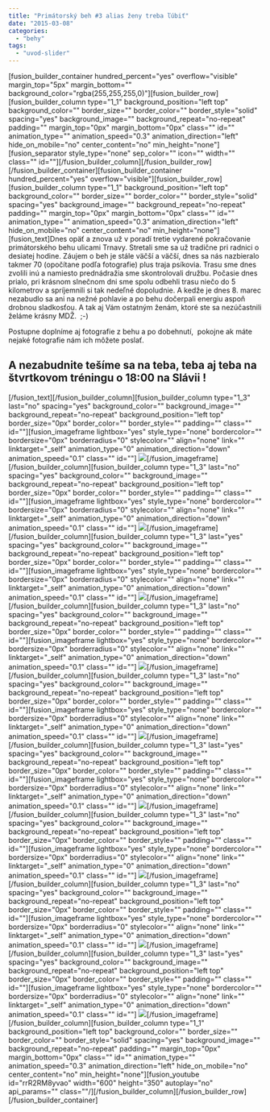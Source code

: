 ```yaml
---
title: "Primátorský beh #3 alias ženy treba ľúbiť"
date: "2015-03-08"
categories: 
  - "behy"
tags: 
  - "uvod-slider"
---
```


\[fusion\_builder\_container hundred\_percent="yes" overflow="visible" margin\_top="5px" margin\_bottom="" background\_color="rgba(255,255,255,0)"\]\[fusion\_builder\_row\]\[fusion\_builder\_column type="1\_1" background\_position="left top" background\_color="" border\_size="" border\_color="" border\_style="solid" spacing="yes" background\_image="" background\_repeat="no-repeat" padding="" margin\_top="0px" margin\_bottom="0px" class="" id="" animation\_type="" animation\_speed="0.3" animation\_direction="left" hide\_on\_mobile="no" center\_content="no" min\_height="none"\]\[fusion\_separator style\_type="none" sep\_color="" icon="" width="" class="" id=""\]\[/fusion\_builder\_column\]\[/fusion\_builder\_row\]\[/fusion\_builder\_container\]\[fusion\_builder\_container hundred\_percent="yes" overflow="visible"\]\[fusion\_builder\_row\]\[fusion\_builder\_column type="1\_1" background\_position="left top" background\_color="" border\_size="" border\_color="" border\_style="solid" spacing="yes" background\_image="" background\_repeat="no-repeat" padding="" margin\_top="0px" margin\_bottom="0px" class="" id="" animation\_type="" animation\_speed="0.3" animation\_direction="left" hide\_on\_mobile="no" center\_content="no" min\_height="none"\]\[fusion\_text\]Dnes opäť a znova už v poradí tretie vydarené pokračovanie primátorského behu ulicami Trnavy. Stretali sme sa už tradične pri radnici o desiatej hodine. Záujem o beh je stále väčší a väčší, dnes sa nás nazbieralo takmer 70 (opočítane podľa fotografie) plus traja psíkovia. Trasu sme dnes zvolili inú a namiesto prednádražia sme skontrolovali družbu. Počasie dnes prialo, pri krásnom slnečnom dni sme spolu odbehli trasu niečo do 5 kilometrov a spríjemnili si tak nedeľné dopoludnie. A kedže je dnes 8. marec nezabudlo sa ani na nežné pohlavie a po behu dočerpali energiu aspoň drobnou sladkosťou. A tak aj Vám ostatným ženám, ktoré ste sa nezúčastnili želáme krásny MDŽ.  ;-)

Postupne doplníme aj fotografie z behu a po dobehnutí,  pokojne ak máte nejaké fotografie nám ich môžete poslať.

## A nezabudnite tešíme sa na teba, teba aj teba na štvrtkovom tréningu o 18:00 na Slávii !

\[/fusion\_text\]\[/fusion\_builder\_column\]\[fusion\_builder\_column type="1\_3" last="no" spacing="yes" background\_color="" background\_image="" background\_repeat="no-repeat" background\_position="left top" border\_size="0px" border\_color="" border\_style="" padding="" class="" id=""\]\[fusion\_imageframe lightbox="yes" style\_type="none" bordercolor="" bordersize="0px" borderradius="0" stylecolor="" align="none" link="" linktarget="\_self" animation\_type="0" animation\_direction="down" animation\_speed="0.1" class="" id=""\] ![](images/11056665_10152801888273865_1919511722_n.jpg)\[/fusion\_imageframe\]\[/fusion\_builder\_column\]\[fusion\_builder\_column type="1\_3" last="no" spacing="yes" background\_color="" background\_image="" background\_repeat="no-repeat" background\_position="left top" border\_size="0px" border\_color="" border\_style="" padding="" class="" id=""\]\[fusion\_imageframe lightbox="yes" style\_type="none" bordercolor="" bordersize="0px" borderradius="0" stylecolor="" align="none" link="" linktarget="\_self" animation\_type="0" animation\_direction="down" animation\_speed="0.1" class="" id=""\] ![](images/11051477_10152801888223865_666861458_n.jpg)\[/fusion\_imageframe\]\[/fusion\_builder\_column\]\[fusion\_builder\_column type="1\_3" last="yes" spacing="yes" background\_color="" background\_image="" background\_repeat="no-repeat" background\_position="left top" border\_size="0px" border\_color="" border\_style="" padding="" class="" id=""\]\[fusion\_imageframe lightbox="yes" style\_type="none" bordercolor="" bordersize="0px" borderradius="0" stylecolor="" align="none" link="" linktarget="\_self" animation\_type="0" animation\_direction="down" animation\_speed="0.1" class="" id=""\] ![](images/11042608_10152801886793865_699532849_n.jpg)\[/fusion\_imageframe\]\[/fusion\_builder\_column\]\[fusion\_builder\_column type="1\_3" last="no" spacing="yes" background\_color="" background\_image="" background\_repeat="no-repeat" background\_position="left top" border\_size="0px" border\_color="" border\_style="" padding="" class="" id=""\]\[fusion\_imageframe lightbox="yes" style\_type="none" bordercolor="" bordersize="0px" borderradius="0" stylecolor="" align="none" link="" linktarget="\_self" animation\_type="0" animation\_direction="down" animation\_speed="0.1" class="" id=""\] ![](images/11040260_10152801888238865_1863536369_n.jpg)\[/fusion\_imageframe\]\[/fusion\_builder\_column\]\[fusion\_builder\_column type="1\_3" last="no" spacing="yes" background\_color="" background\_image="" background\_repeat="no-repeat" background\_position="left top" border\_size="0px" border\_color="" border\_style="" padding="" class="" id=""\]\[fusion\_imageframe lightbox="yes" style\_type="none" bordercolor="" bordersize="0px" borderradius="0" stylecolor="" align="none" link="" linktarget="\_self" animation\_type="0" animation\_direction="down" animation\_speed="0.1" class="" id=""\] ![](images/11016691_10152801888188865_1827170580_n.jpg)\[/fusion\_imageframe\]\[/fusion\_builder\_column\]\[fusion\_builder\_column type="1\_3" last="yes" spacing="yes" background\_color="" background\_image="" background\_repeat="no-repeat" background\_position="left top" border\_size="0px" border\_color="" border\_style="" padding="" class="" id=""\]\[fusion\_imageframe lightbox="yes" style\_type="none" bordercolor="" bordersize="0px" borderradius="0" stylecolor="" align="none" link="" linktarget="\_self" animation\_type="0" animation\_direction="down" animation\_speed="0.1" class="" id=""\] ![](images/1.jpeg)\[/fusion\_imageframe\]\[/fusion\_builder\_column\]\[fusion\_builder\_column type="1\_3" last="no" spacing="yes" background\_color="" background\_image="" background\_repeat="no-repeat" background\_position="left top" border\_size="0px" border\_color="" border\_style="" padding="" class="" id=""\]\[fusion\_imageframe lightbox="yes" style\_type="none" bordercolor="" bordersize="0px" borderradius="0" stylecolor="" align="none" link="" linktarget="\_self" animation\_type="0" animation\_direction="down" animation\_speed="0.1" class="" id=""\] ![](images/2.jpeg)\[/fusion\_imageframe\]\[/fusion\_builder\_column\]\[fusion\_builder\_column type="1\_3" last="no" spacing="yes" background\_color="" background\_image="" background\_repeat="no-repeat" background\_position="left top" border\_size="0px" border\_color="" border\_style="" padding="" class="" id=""\]\[fusion\_imageframe lightbox="yes" style\_type="none" bordercolor="" bordersize="0px" borderradius="0" stylecolor="" align="none" link="" linktarget="\_self" animation\_type="0" animation\_direction="down" animation\_speed="0.1" class="" id=""\] ![](images/3.jpeg)\[/fusion\_imageframe\]\[/fusion\_builder\_column\]\[fusion\_builder\_column type="1\_3" last="yes" spacing="yes" background\_color="" background\_image="" background\_repeat="no-repeat" background\_position="left top" border\_size="0px" border\_color="" border\_style="" padding="" class="" id=""\]\[fusion\_imageframe lightbox="yes" style\_type="none" bordercolor="" bordersize="0px" borderradius="0" stylecolor="" align="none" link="" linktarget="\_self" animation\_type="0" animation\_direction="down" animation\_speed="0.1" class="" id=""\] ![](images/4.jpeg)\[/fusion\_imageframe\]\[/fusion\_builder\_column\]\[fusion\_builder\_column type="1\_1" background\_position="left top" background\_color="" border\_size="" border\_color="" border\_style="solid" spacing="yes" background\_image="" background\_repeat="no-repeat" padding="" margin\_top="0px" margin\_bottom="0px" class="" id="" animation\_type="" animation\_speed="0.3" animation\_direction="left" hide\_on\_mobile="no" center\_content="no" min\_height="none"\]\[fusion\_youtube id="rrR2RM8yvao" width="600" height="350" autoplay="no" api\_params="" class=""/\]\[/fusion\_builder\_column\]\[/fusion\_builder\_row\]\[/fusion\_builder\_container\]

